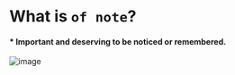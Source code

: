 # What is `of note`?
#### * Important and deserving to be noticed or remembered.

![image](https://github.com/shamimice03/of-note/assets/19708705/933025b2-c53f-4fc8-b686-4e8f4f795d93)
